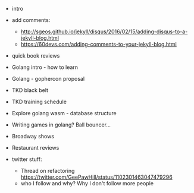 - intro
- add comments: 
   - http://sgeos.github.io/jekyll/disqus/2016/02/15/adding-disqus-to-a-jekyll-blog.html
   - https://60devs.com/adding-comments-to-your-jekyll-blog.html
- quick book reviews
- Golang intro - how to learn
- Golang - gophercon proposal
- TKD black belt
- TKD training schedule
- Explore golang wasm - database structure
- Writing games in golang? Ball bouncer...
- Broadway shows
- Restaurant reviews

- twitter stuff:
   - Thread on refactoring https://twitter.com/GeePawHill/status/1102301463047479296
   - who I follow and why? Why I don't follow more people
  
